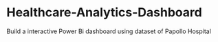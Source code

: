 # Healthcare-Analytics-Dashboard
Build a interactive Power Bi dashboard using dataset of Papollo Hospital
